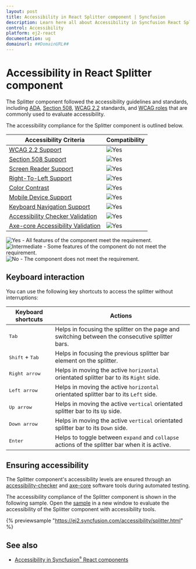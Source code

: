 ```yaml
---
layout: post
title: Accessibility in React Splitter component | Syncfusion
description: Learn here all about Accessibility in Syncfusion React Splitter component of Syncfusion Essential JS 2 and more.
control: Accessibility 
platform: ej2-react
documentation: ug
domainurl: ##DomainURL##
---
```


# Accessibility in React Splitter component

The Splitter component followed the accessibility guidelines and standards, including [ADA](https://www.ada.gov/), [Section 508](https://www.section508.gov/), [WCAG 2.2](https://www.w3.org/TR/WCAG22/) standards, and [WCAG roles](https://www.w3.org/TR/wai-aria/#roles) that are commonly used to evaluate accessibility.

The accessibility compliance for the Splitter component is outlined below.

| Accessibility Criteria | Compatibility |
| -- | -- |
| [WCAG 2.2 Support](../common/accessibility#accessibility-standards) | <img src="https://cdn.syncfusion.com/content/images/documentation/full.png" alt="Yes"> |
| [Section 508 Support](../common/accessibility#accessibility-standards) | <img src="https://cdn.syncfusion.com/content/images/documentation/full.png" alt="Yes"> |
| [Screen Reader Support](../common/accessibility#screen-reader-support) | <img src="https://cdn.syncfusion.com/content/images/documentation/full.png" alt="Yes"> |
| [Right-To-Left Support](../common/accessibility#right-to-left-support) | <img src="https://cdn.syncfusion.com/content/images/documentation/full.png" alt="Yes"> |
| [Color Contrast](../common/accessibility#color-contrast) | <img src="https://cdn.syncfusion.com/content/images/documentation/full.png" alt="Yes"> |
| [Mobile Device Support](../common/accessibility#mobile-device-support) | <img src="https://cdn.syncfusion.com/content/images/documentation/full.png" alt="Yes"> |
| [Keyboard Navigation Support](../common/accessibility#keyboard-navigation-support) | <img src="https://cdn.syncfusion.com/content/images/documentation/full.png" alt="Yes"> |
| [Accessibility Checker Validation](../common/accessibility#ensuring-accessibility) | <img src="https://cdn.syncfusion.com/content/images/documentation/full.png" alt="Yes"> |
| [Axe-core Accessibility Validation](../common/accessibility#ensuring-accessibility) | <img src="https://cdn.syncfusion.com/content/images/documentation/full.png" alt="Yes"> |

<style>
    .post .post-content img {
        display: inline-block;
        margin: 0.5em 0;
    }
</style>
<div><img src="https://cdn.syncfusion.com/content/images/documentation/full.png" alt="Yes"> - All features of the component meet the requirement.</div>

<div><img src="https://cdn.syncfusion.com/content/images/documentation/partial.png" alt="Intermediate"> - Some features of the component do not meet the requirement.</div>

<div><img src="https://cdn.syncfusion.com/content/images/documentation/not-supported.png" alt="No"> - The component does not meet the requirement.</div>

## Keyboard interaction

You can use the following key shortcuts to access the splitter without interruptions:

| **Keyboard shortcuts** | **Actions** |
| --- | --- |
| <kbd>Tab</kbd> | Helps in focusing the splitter on the page and switching between the consecutive splitter bars. |
| <kbd>Shift</kbd> + <kbd>Tab</kbd> | Helps in focusing the previous splitter bar element on the splitter. |
| <kbd>Right arrow</kbd> | Helps in moving the active `horizontal` orientated splitter bar to its `Right` side. |
| <kbd>Left arrow</kbd> | Helps in moving the active `horizontal` orientated splitter bar to its `Left` side. |
| <kbd>Up arrow</kbd> | Helps in moving the active `vertical` orientated splitter bar to its `Up` side. |
| <kbd>Down arrow</kbd> | Helps in moving the active `vertical` orientated splitter bar to its `Down` side. |
| <kbd>Enter</kbd> | Helps to toggle between `expand` and `collapse` actions of the splitter bar when it is active. |

## Ensuring accessibility

The Splitter component's accessibility levels are ensured through an [accessibility-checker](https://www.npmjs.com/package/accessibility-checker) and [axe-core](https://www.npmjs.com/package/axe-core) software tools during automated testing.

The accessibility compliance of the Splitter component is shown in the following sample. Open the [sample](https://ej2.syncfusion.com/accessibility/splitter.html) in a new window to evaluate the accessibility of the Splitter component with accessibility tools.

{% previewsample "https://ej2.syncfusion.com/accessibility/splitter.html" %}

## See also

* [Accessibility in Syncfusion<sup style="font-size:70%">&reg;</sup> React components](../common/accessibility)